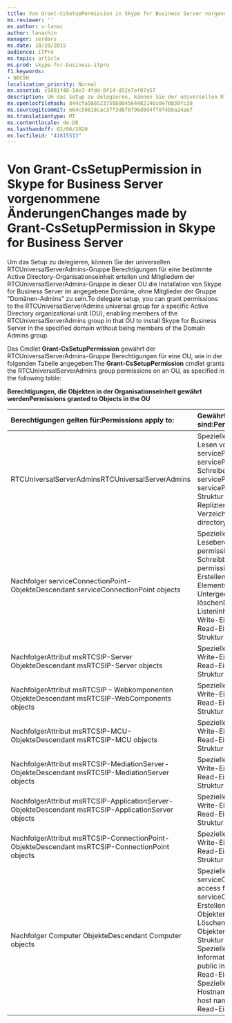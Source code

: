 ```yaml
---
title: Von Grant-CsSetupPermission in Skype for Business Server vorgenommene Änderungen
ms.reviewer: ''
ms.author: v-lanac
author: lanachin
manager: serdars
ms.date: 10/20/2015
audience: ITPro
ms.topic: article
ms.prod: skype-for-business-itpro
f1.keywords:
- NOCSH
localization_priority: Normal
ms.assetid: c5801f48-14e3-4fdd-8f14-d52e7af07a57
description: Um das Setup zu delegieren, können Sie der universellen RTCUniversalServerAdmins-Gruppe Berechtigungen für eine bestimmte Active Directory-Organisationseinheit erteilen und Mitgliedern der RTCUniversalServerAdmins-Gruppe in dieser OU die Installation von Skype for Business Server im angegebene Domäne, ohne Mitglieder der Gruppe "Domänen-Admins" zu sein.
ms.openlocfilehash: 844cfa586523750b804564482146c0e76b39fc38
ms.sourcegitcommit: e64c50818cac37f3d6f0f96d0d4ff0f4bba24aef
ms.translationtype: MT
ms.contentlocale: de-DE
ms.lasthandoff: 02/06/2020
ms.locfileid: "41815513"
---
```

# <a name="changes-made-by-grant-cssetuppermission-in-skype-for-business-server"></a><span data-ttu-id="40521-103">Von Grant-CsSetupPermission in Skype for Business Server vorgenommene Änderungen</span><span class="sxs-lookup"><span data-stu-id="40521-103">Changes made by Grant-CsSetupPermission in Skype for Business Server</span></span>
 
<span data-ttu-id="40521-104">Um das Setup zu delegieren, können Sie der universellen RTCUniversalServerAdmins-Gruppe Berechtigungen für eine bestimmte Active Directory-Organisationseinheit erteilen und Mitgliedern der RTCUniversalServerAdmins-Gruppe in dieser OU die Installation von Skype for Business Server im angegebene Domäne, ohne Mitglieder der Gruppe "Domänen-Admins" zu sein.</span><span class="sxs-lookup"><span data-stu-id="40521-104">To delegate setup, you can grant permissions to the RTCUniversalServerAdmins universal group for a specific Active Directory organizational unit (OU), enabling members of the RTCUniversalServerAdmins group in that OU to install Skype for Business Server in the specified domain without being members of the Domain Admins group.</span></span> 
  
<span data-ttu-id="40521-105">Das Cmdlet **Grant-CsSetupPermission** gewährt der RTCUniversalServerAdmins-Gruppe Berechtigungen für eine OU, wie in der folgenden Tabelle angegeben:</span><span class="sxs-lookup"><span data-stu-id="40521-105">The **Grant-CsSetupPermission** cmdlet grants the RTCUniversalServerAdmins group permissions on an OU, as specified in the following table:</span></span>
  
<span data-ttu-id="40521-106">**Berechtigungen, die Objekten in der Organisationseinheit gewährt werden**</span><span class="sxs-lookup"><span data-stu-id="40521-106">**Permissions granted to Objects in the OU**</span></span>

|<span data-ttu-id="40521-107">**Berechtigungen gelten für:**</span><span class="sxs-lookup"><span data-stu-id="40521-107">**Permissions apply to:**</span></span>|<span data-ttu-id="40521-108">**Gewährte Berechtigungen sind:**</span><span class="sxs-lookup"><span data-stu-id="40521-108">**Permissions granted are:**</span></span>|
|:-----|:-----|
|<span data-ttu-id="40521-109">RTCUniversalServerAdmins</span><span class="sxs-lookup"><span data-stu-id="40521-109">RTCUniversalServerAdmins</span></span>  <br/> | <span data-ttu-id="40521-110">Spezieller Zugriff:</span><span class="sxs-lookup"><span data-stu-id="40521-110">Special access:</span></span> <br/>  <span data-ttu-id="40521-111">Lesen von servicePrincipalName</span><span class="sxs-lookup"><span data-stu-id="40521-111">Read servicePrincipalName</span></span> <br/>  <span data-ttu-id="40521-112">Schreiben von servicePrincipalName</span><span class="sxs-lookup"><span data-stu-id="40521-112">Write servicePrincipalName</span></span> <br/>  <span data-ttu-id="40521-113">Struktur löschen</span><span class="sxs-lookup"><span data-stu-id="40521-113">Delete tree</span></span> <br/>  <span data-ttu-id="40521-114">Replizieren von Verzeichnisänderungen</span><span class="sxs-lookup"><span data-stu-id="40521-114">Replicating directory changes</span></span> <br/> |
|<span data-ttu-id="40521-115">Nachfolger serviceConnectionPoint-Objekte</span><span class="sxs-lookup"><span data-stu-id="40521-115">Descendant serviceConnectionPoint objects</span></span>  <br/> | <span data-ttu-id="40521-116">Spezieller Zugriff:</span><span class="sxs-lookup"><span data-stu-id="40521-116">Special access:</span></span> <br/>  <span data-ttu-id="40521-117">Leseberechtigungen</span><span class="sxs-lookup"><span data-stu-id="40521-117">Read permissions</span></span> <br/>  <span data-ttu-id="40521-118">Schreibberechtigungen</span><span class="sxs-lookup"><span data-stu-id="40521-118">Write permissions</span></span> <br/>  <span data-ttu-id="40521-119">Erstellen eines untergeordneten Elements</span><span class="sxs-lookup"><span data-stu-id="40521-119">Create child</span></span> <br/>  <span data-ttu-id="40521-120">Untergeordnetes Element löschen</span><span class="sxs-lookup"><span data-stu-id="40521-120">Delete child</span></span> <br/>  <span data-ttu-id="40521-121">Listeninhalt</span><span class="sxs-lookup"><span data-stu-id="40521-121">List contents</span></span> <br/>  <span data-ttu-id="40521-122">Write-Eigenschaft</span><span class="sxs-lookup"><span data-stu-id="40521-122">Write property</span></span> <br/>  <span data-ttu-id="40521-123">Read-Eigenschaft</span><span class="sxs-lookup"><span data-stu-id="40521-123">Read property</span></span> <br/>  <span data-ttu-id="40521-124">Struktur löschen</span><span class="sxs-lookup"><span data-stu-id="40521-124">Delete tree</span></span> <br/> |
|<span data-ttu-id="40521-125">NachfolgerAttribut msRTCSIP-Server Objekte</span><span class="sxs-lookup"><span data-stu-id="40521-125">Descendant msRTCSIP-Server objects</span></span>  <br/> | <span data-ttu-id="40521-126">Spezieller Zugriff:</span><span class="sxs-lookup"><span data-stu-id="40521-126">Special access:</span></span> <br/>  <span data-ttu-id="40521-127">Write-Eigenschaft</span><span class="sxs-lookup"><span data-stu-id="40521-127">Write property</span></span> <br/>  <span data-ttu-id="40521-128">Read-Eigenschaft</span><span class="sxs-lookup"><span data-stu-id="40521-128">Read property</span></span> <br/>  <span data-ttu-id="40521-129">Struktur löschen</span><span class="sxs-lookup"><span data-stu-id="40521-129">Delete tree</span></span> <br/> |
|<span data-ttu-id="40521-130">NachfolgerAttribut msRTCSIP – Webkomponenten Objekte</span><span class="sxs-lookup"><span data-stu-id="40521-130">Descendant msRTCSIP-WebComponents objects</span></span>  <br/> | <span data-ttu-id="40521-131">Spezieller Zugriff:</span><span class="sxs-lookup"><span data-stu-id="40521-131">Special access:</span></span> <br/>  <span data-ttu-id="40521-132">Write-Eigenschaft</span><span class="sxs-lookup"><span data-stu-id="40521-132">Write property</span></span> <br/>  <span data-ttu-id="40521-133">Read-Eigenschaft</span><span class="sxs-lookup"><span data-stu-id="40521-133">Read property</span></span> <br/>  <span data-ttu-id="40521-134">Struktur löschen</span><span class="sxs-lookup"><span data-stu-id="40521-134">Delete tree</span></span> <br/> |
|<span data-ttu-id="40521-135">NachfolgerAttribut msRTCSIP-MCU-Objekte</span><span class="sxs-lookup"><span data-stu-id="40521-135">Descendant msRTCSIP-MCU objects</span></span>  <br/> | <span data-ttu-id="40521-136">Spezieller Zugriff:</span><span class="sxs-lookup"><span data-stu-id="40521-136">Special access:</span></span> <br/>  <span data-ttu-id="40521-137">Write-Eigenschaft</span><span class="sxs-lookup"><span data-stu-id="40521-137">Write property</span></span> <br/>  <span data-ttu-id="40521-138">Read-Eigenschaft</span><span class="sxs-lookup"><span data-stu-id="40521-138">Read property</span></span> <br/>  <span data-ttu-id="40521-139">Struktur löschen</span><span class="sxs-lookup"><span data-stu-id="40521-139">Delete tree</span></span> <br/> |
|<span data-ttu-id="40521-140">NachfolgerAttribut msRTCSIP-MediationServer-Objekte</span><span class="sxs-lookup"><span data-stu-id="40521-140">Descendant msRTCSIP-MediationServer objects</span></span>  <br/> | <span data-ttu-id="40521-141">Spezieller Zugriff:</span><span class="sxs-lookup"><span data-stu-id="40521-141">Special access:</span></span> <br/>  <span data-ttu-id="40521-142">Write-Eigenschaft</span><span class="sxs-lookup"><span data-stu-id="40521-142">Write property</span></span> <br/>  <span data-ttu-id="40521-143">Read-Eigenschaft</span><span class="sxs-lookup"><span data-stu-id="40521-143">Read property</span></span> <br/>  <span data-ttu-id="40521-144">Struktur löschen</span><span class="sxs-lookup"><span data-stu-id="40521-144">Delete tree</span></span> <br/> |
|<span data-ttu-id="40521-145">NachfolgerAttribut msRTCSIP-ApplicationServer-Objekte</span><span class="sxs-lookup"><span data-stu-id="40521-145">Descendant msRTCSIP-ApplicationServer objects</span></span>  <br/> | <span data-ttu-id="40521-146">Spezieller Zugriff:</span><span class="sxs-lookup"><span data-stu-id="40521-146">Special access:</span></span> <br/>  <span data-ttu-id="40521-147">Write-Eigenschaft</span><span class="sxs-lookup"><span data-stu-id="40521-147">Write property</span></span> <br/>  <span data-ttu-id="40521-148">Read-Eigenschaft</span><span class="sxs-lookup"><span data-stu-id="40521-148">Read property</span></span> <br/>  <span data-ttu-id="40521-149">Struktur löschen</span><span class="sxs-lookup"><span data-stu-id="40521-149">Delete tree</span></span> <br/> |
|<span data-ttu-id="40521-150">NachfolgerAttribut msRTCSIP-ConnectionPoint-Objekte</span><span class="sxs-lookup"><span data-stu-id="40521-150">Descendant msRTCSIP-ConnectionPoint objects</span></span>  <br/> | <span data-ttu-id="40521-151">Spezieller Zugriff:</span><span class="sxs-lookup"><span data-stu-id="40521-151">Special access:</span></span> <br/>  <span data-ttu-id="40521-152">Write-Eigenschaft</span><span class="sxs-lookup"><span data-stu-id="40521-152">Write property</span></span> <br/>  <span data-ttu-id="40521-153">Read-Eigenschaft</span><span class="sxs-lookup"><span data-stu-id="40521-153">Read property</span></span> <br/>  <span data-ttu-id="40521-154">Struktur löschen</span><span class="sxs-lookup"><span data-stu-id="40521-154">Delete tree</span></span> <br/> |
|<span data-ttu-id="40521-155">Nachfolger Computer Objekte</span><span class="sxs-lookup"><span data-stu-id="40521-155">Descendant Computer objects</span></span>  <br/> | <span data-ttu-id="40521-156">Spezieller Zugriff für serviceConnectionPoint:</span><span class="sxs-lookup"><span data-stu-id="40521-156">Special access for serviceConnectionPoint:</span></span> <br/>  <span data-ttu-id="40521-157">Erstellen von untergeordneten Objekten</span><span class="sxs-lookup"><span data-stu-id="40521-157">Create child objects</span></span> <br/>  <span data-ttu-id="40521-158">Löschen von untergeordneten Objekten</span><span class="sxs-lookup"><span data-stu-id="40521-158">Delete child objects</span></span> <br/>  <span data-ttu-id="40521-159">Struktur löschen</span><span class="sxs-lookup"><span data-stu-id="40521-159">Delete tree</span></span> <br/>  <span data-ttu-id="40521-160">Spezieller Zugriff für öffentliche Informationen:</span><span class="sxs-lookup"><span data-stu-id="40521-160">Special access for public information:</span></span> <br/>  <span data-ttu-id="40521-161">Read-Eigenschaft</span><span class="sxs-lookup"><span data-stu-id="40521-161">Read property</span></span> <br/>  <span data-ttu-id="40521-162">Spezieller Zugriff auf den DNS-Hostname:</span><span class="sxs-lookup"><span data-stu-id="40521-162">Special access for DNS host name:</span></span> <br/>  <span data-ttu-id="40521-163">Read-Eigenschaft</span><span class="sxs-lookup"><span data-stu-id="40521-163">Read property</span></span> <br/> |
   


